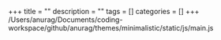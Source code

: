 +++
title = ""
description = ""
tags = []
categories = []
+++
/Users/anurag/Documents/coding-workspace/github/anurag/themes/minimalistic/static/js/main.js